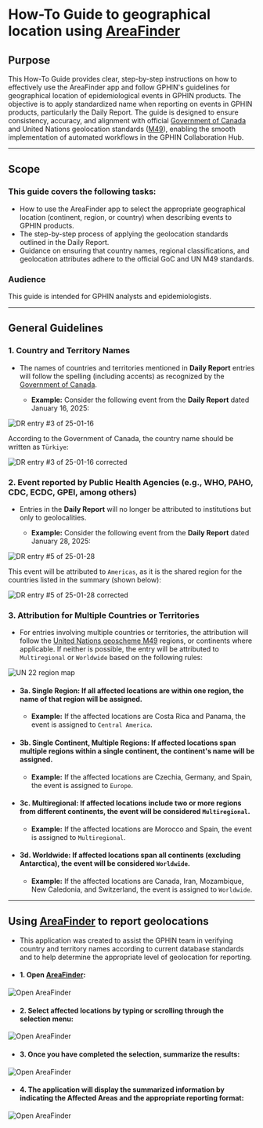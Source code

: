 # How-To Guide to geographical location using [AreaFinder](https://areafinder.streamlit.app/)

## Purpose
This How-To Guide provides clear, step-by-step instructions on how to effectively use the AreaFinder app and follow GPHIN's guidelines for geographical location of epidemiological events in GPHIN products. The objective is to apply standardized name when reporting on events in GPHIN products, particularly the Daily Report. The guide is designed to ensure consistency, accuracy, and alignment with official [Government of Canada](https://www.canada.ca/en/government/system/digital-government/digital-government-innovations/enabling-interoperability/gc-enterprise-data-reference-standards/current-past-official-names-countries-territories-geographic-areas.html) and United Nations geolocation standards ([M49](https://unstats.un.org/unsd/methodology/m49/)), enabling the smooth implementation of automated workflows in the GPHIN Collaboration Hub.




---

## Scope
### This guide covers the following tasks:
 - How to use the AreaFinder app to select the appropriate geographical location (continent, region, or country) when describing events to GPHIN products.
 - The step-by-step process of applying the geolocation standards outlined in the Daily Report.
 - Guidance on ensuring that country names, regional classifications, and geolocation attributes adhere to the official GoC and UN M49 standards.

### Audience
This guide is intended for GPHIN analysts and epidemiologists.

---

## General Guidelines

### 1. Country and Territory Names
 - The names of countries and territories mentioned in **Daily Report** entries will follow the spelling (including accents) as recognized by the [Government of Canada](https://www.canada.ca/en/government/system/digital-government/digital-government-innovations/enabling-interoperability/gc-enterprise-data-reference-standards/current-past-official-names-countries-territories-geographic-areas.html).

   - **Example:** Consider the following event from the **Daily Report** dated January 16, 2025:

![DR entry #3 of 25-01-16](./images/dr_entry_250116_3.jpg)

According to the Government of Canada, the country name should be written as `Türkiye`:

![DR entry #3 of 25-01-16 corrected](./images/dr_entry_250116_3_corrected.jpg)


### 2. Event reported by Public Health Agencies (e.g., WHO, PAHO, CDC, ECDC, GPEI, among others)
 - Entries in the **Daily Report** will no longer be attributed to institutions but only to geolocalities.

   - **Example:** Consider the following event from the **Daily Report** dated January 28, 2025:

![DR entry #5 of 25-01-28](./images/dr_entry_250128_5.jpg)

This event will be attributed to `Americas`, as it is the shared region for the countries listed in the summary (shown below):

![DR entry #5 of 25-01-28 corrected](./images/dr_entry_250128_5_corrected.jpg)


### 3. Attribution for Multiple Countries or Territories
 - For entries involving multiple countries or territories, the attribution will follow the [United Nations geoscheme M49](https://en.wikipedia.org/wiki/United_Nations_geoscheme) regions, or continents where applicable. If neither is possible, the entry will be attributed to `Multiregional` or `Worldwide` based on the following rules:

![UN 22 region map](./images/UN_regions.png)

- #### 3a. **Single Region**: If all affected locations are within one region, the name of that region will be assigned.  
   - **Example:** If the affected locations are Costa Rica and Panama, the event is assigned to `Central America`.

- #### 3b. **Single Continent, Multiple Regions**: If affected locations span multiple regions within a single continent, the continent's name will be assigned.  
   - **Example:** If the affected locations are Czechia, Germany, and Spain, the event is assigned to `Europe`.

- #### 3c. **Multiregional**: If affected locations include two or more regions from different continents, the event will be considered `Multiregional`.  
   - **Example:** If the affected locations are Morocco and Spain, the event is assigned to `Multiregional`.

- #### 3d. **Worldwide**: If affected locations span all continents (excluding Antarctica), the event will be considered `Worldwide`.  
   - **Example:** If the affected locations are Canada, Iran, Mozambique, New Caledonia, and Switzerland, the event is assigned to `Worldwide`.

---

## Using [AreaFinder](https://areafinder.streamlit.app/) to report geolocations

 - This application was created to assist the GPHIN team in verifying country and territory names according to current database standards and to help determine the appropriate level of geolocation for reporting.

- #### 1. **Open [AreaFinder](https://areafinder.streamlit.app/):**

![Open AreaFinder](./images/find_area_01.jpg)

- #### 2. **Select affected locations by typing or scrolling through the selection menu:**

![Open AreaFinder](./images/find_area_02.jpg)

- #### 3. **Once you have completed the selection, summarize the results:**

![Open AreaFinder](./images/find_area_03.jpg)

- #### 4. **The application will display the summarized information by indicating the Affected Areas and the appropriate reporting format:**

![Open AreaFinder](./images/find_area_04.jpg)

